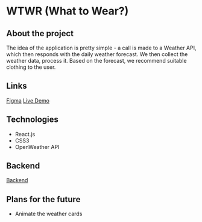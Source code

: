 # WTWR (What to Wear?)

## About the project

The idea of the application is pretty simple - a call is made to a Weather API, which then responds with the daily weather forecast. We then collect the weather data, process it. Based on the forecast, we recommend suitable clothing to the user.

## Links

[Figma](https://www.figma.com/design/F03bTb81Pw8IDPj5Y9rc5i/Sprint-10-%7C-WTWR?t=9rIMW7hE062etdTK-0)
[Live Demo](https://peluchemoreno.github.io/se_project_react/)

## Technologies

- React.js
- CSS3
- OpenWeather API

## Backend

[Backend](https://github.com/Peluchemoreno/se_project_express)

## Plans for the future

- Animate the weather cards
